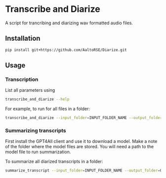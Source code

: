 # Transcribe and Diarize

A script for trancribing and diarizing wav formatted audio files.

## Installation

``` bash
pip install git+https://github.com/AaltoRSE/Diarize.git
```

## Usage

### Transcription

List all parameters using 

``` bash
transcribe_and_diarize --help
```

For example, to run for all files in a folder:

``` bash
transcribe_and_diarize --input_folder=INPUT_FOLDER_NAME --output_folder=OUTPUT_FOLDER_NAME --hugging_face_token YOUR_TOKEN
```

### Summarizing transcripts

First install the GPT4All client and use it to download a model. Make a note of the folder where the model files are stored. You will need a path to the model file to run summarization.

To summarize all diarized transcripts in a folder:

``` bash
summarize_transcript --input_folder=INPUT_FOLDER_NAME --output_folder=OUTPUT_FOLDER_NAME --model PATH_TO_MODEL
```
